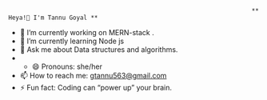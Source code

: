                                                                         ** Heya!👋 I'm Tannu Goyal **

- 🔭 I’m currently working on MERN-stack .
- 🌱 I’m currently learning Node js
- 💬 Ask me about Data structures and algorithms.
- - 😄 Pronouns: she/her
- 📫 How to reach me: gtannu563@gmail.com
- ⚡ Fun fact: Coding can “power up” your brain.
<!-- - 👯 I’m looking to collaborate on ...
🤔 I’m looking for help with ... -->
